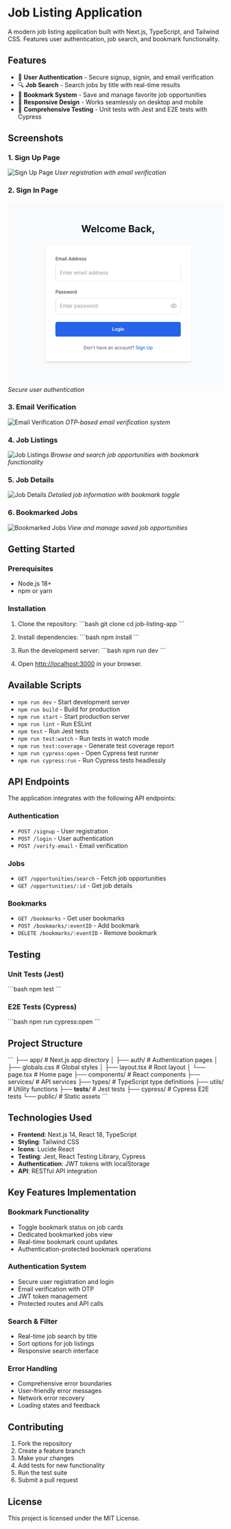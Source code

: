 # Job Listing Application

A modern job listing application built with Next.js, TypeScript, and Tailwind CSS. Features user authentication, job search, and bookmark functionality.

## Features

- 🔐 **User Authentication** - Secure signup, signin, and email verification
- 🔍 **Job Search** - Search jobs by title with real-time results
- 🔖 **Bookmark System** - Save and manage favorite job opportunities
- 📱 **Responsive Design** - Works seamlessly on desktop and mobile
- 🧪 **Comprehensive Testing** - Unit tests with Jest and E2E tests with Cypress

## Screenshots

### 1. Sign Up Page
![Sign Up Page](./screenshots/signup.png)
*User registration with email verification*

### 2. Sign In Page
![Sign In Page](./screenshots/signin.png)
*Secure user authentication*

### 3. Email Verification
![Email Verification](./screenshots/verify-email.png)
*OTP-based email verification system*

### 4. Job Listings
![Job Listings](./screenshots/job-listings.png)
*Browse and search job opportunities with bookmark functionality*

### 5. Job Details
![Job Details](./screenshots/job-details.png)
*Detailed job information with bookmark toggle*

### 6. Bookmarked Jobs
![Bookmarked Jobs](./screenshots/bookmarked-jobs.png)
*View and manage saved job opportunities*

## Getting Started

### Prerequisites

- Node.js 18+ 
- npm or yarn

### Installation

1. Clone the repository:
\`\`\`bash
git clone <repository-url>
cd job-listing-app
\`\`\`

2. Install dependencies:
\`\`\`bash
npm install
\`\`\`

3. Run the development server:
\`\`\`bash
npm run dev
\`\`\`

4. Open [http://localhost:3000](http://localhost:3000) in your browser.

## Available Scripts

- `npm run dev` - Start development server
- `npm run build` - Build for production
- `npm run start` - Start production server
- `npm run lint` - Run ESLint
- `npm test` - Run Jest tests
- `npm run test:watch` - Run tests in watch mode
- `npm run test:coverage` - Generate test coverage report
- `npm run cypress:open` - Open Cypress test runner
- `npm run cypress:run` - Run Cypress tests headlessly

## API Endpoints

The application integrates with the following API endpoints:

### Authentication
- `POST /signup` - User registration
- `POST /login` - User authentication
- `POST /verify-email` - Email verification

### Jobs
- `GET /opportunities/search` - Fetch job opportunities
- `GET /opportunities/:id` - Get job details

### Bookmarks
- `GET /bookmarks` - Get user bookmarks
- `POST /bookmarks/:eventID` - Add bookmark
- `DELETE /bookmarks/:eventID` - Remove bookmark

## Testing

### Unit Tests (Jest)
\`\`\`bash
npm test
\`\`\`

### E2E Tests (Cypress)
\`\`\`bash
npm run cypress:open
\`\`\`

## Project Structure

\`\`\`
├── app/                    # Next.js app directory
│   ├── auth/              # Authentication pages
│   ├── globals.css        # Global styles
│   ├── layout.tsx         # Root layout
│   └── page.tsx           # Home page
├── components/            # React components
├── services/              # API services
├── types/                 # TypeScript type definitions
├── utils/                 # Utility functions
├── __tests__/             # Jest tests
├── cypress/               # Cypress E2E tests
└── public/                # Static assets
\`\`\`

## Technologies Used

- **Frontend**: Next.js 14, React 18, TypeScript
- **Styling**: Tailwind CSS
- **Icons**: Lucide React
- **Testing**: Jest, React Testing Library, Cypress
- **Authentication**: JWT tokens with localStorage
- **API**: RESTful API integration

## Key Features Implementation

### Bookmark Functionality
- Toggle bookmark status on job cards
- Dedicated bookmarked jobs view
- Real-time bookmark count updates
- Authentication-protected bookmark operations

### Authentication System
- Secure user registration and login
- Email verification with OTP
- JWT token management
- Protected routes and API calls

### Search & Filter
- Real-time job search by title
- Sort options for job listings
- Responsive search interface

### Error Handling
- Comprehensive error boundaries
- User-friendly error messages
- Network error recovery
- Loading states and feedback

## Contributing

1. Fork the repository
2. Create a feature branch
3. Make your changes
4. Add tests for new functionality
5. Run the test suite
6. Submit a pull request

## License

This project is licensed under the MIT License.
